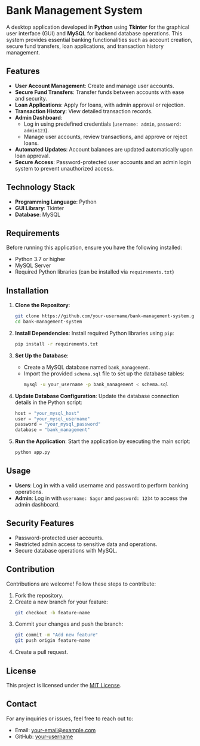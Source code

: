 
# Bank Management System

A desktop application developed in **Python** using **Tkinter** for the graphical user interface (GUI) and **MySQL** for backend database operations. This system provides essential banking functionalities such as account creation, secure fund transfers, loan applications, and transaction history management.

## Features

- **User Account Management**: Create and manage user accounts.
- **Secure Fund Transfers**: Transfer funds between accounts with ease and security.
- **Loan Applications**: Apply for loans, with admin approval or rejection.
- **Transaction History**: View detailed transaction records.
- **Admin Dashboard**:
  - Log in using predefined credentials (`username: admin`, `password: admin123`).
  - Manage user accounts, review transactions, and approve or reject loans.
- **Automated Updates**: Account balances are updated automatically upon loan approval.
- **Secure Access**: Password-protected user accounts and an admin login system to prevent unauthorized access.

## Technology Stack

- **Programming Language**: Python
- **GUI Library**: Tkinter
- **Database**: MySQL

## Requirements

Before running this application, ensure you have the following installed:

- Python 3.7 or higher
- MySQL Server
- Required Python libraries (can be installed via `requirements.txt`)

## Installation

1. **Clone the Repository**:
   ```bash
   git clone https://github.com/your-username/bank-management-system.git
   cd bank-management-system
   ```

2. **Install Dependencies**:
   Install required Python libraries using `pip`:
   ```bash
   pip install -r requirements.txt
   ```

3. **Set Up the Database**:
   - Create a MySQL database named `bank_management`.
   - Import the provided `schema.sql` file to set up the database tables:
     ```bash
     mysql -u your_username -p bank_management < schema.sql
     ```

4. **Update Database Configuration**:
   Update the database connection details in the Python script:
   ```python
   host = "your_mysql_host"
   user = "your_mysql_username"
   password = "your_mysql_password"
   database = "bank_management"
   ```

5. **Run the Application**:
   Start the application by executing the main script:
   ```bash
   python app.py
   ```

## Usage

- **Users**: Log in with a valid username and password to perform banking operations.
- **Admin**: Log in with `username: Sagor` and `password: 1234` to access the admin dashboard.



## Security Features

- Password-protected user accounts.
- Restricted admin access to sensitive data and operations.
- Secure database operations with MySQL.

## Contribution

Contributions are welcome! Follow these steps to contribute:

1. Fork the repository.
2. Create a new branch for your feature:
   ```bash
   git checkout -b feature-name
   ```
3. Commit your changes and push the branch:
   ```bash
   git commit -m "Add new feature"
   git push origin feature-name
   ```
4. Create a pull request.

## License

This project is licensed under the [MIT License](LICENSE).

## Contact

For any inquiries or issues, feel free to reach out to:
- Email: your-email@example.com
- GitHub: [your-username](https://github.com/your-username)

